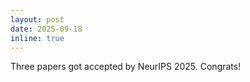 ```yaml
---
layout: post
date: 2025-09-18
inline: true
---
```


Three papers got accepted by NeurIPS 2025. Congrats!